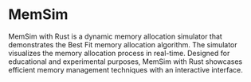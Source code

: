 # MemSim
MemSim with Rust is a dynamic memory allocation simulator that demonstrates the Best Fit memory allocation algorithm. The simulator visualizes the memory allocation process in real-time. Designed for educational and experimental purposes, MemSim with Rust showcases efficient memory management techniques with an interactive interface.
